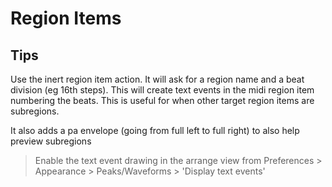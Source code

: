 # Region Items

## Tips
  Use the inert region item action. It will ask for a region name and a beat division (eg 16th steps). This will create text events in the midi region item numbering the beats. This is useful for when other target region items are subregions.

  It also adds a pa envelope (going from full left to full right) to also help preview subregions

  > Enable the text event drawing in the arrange view from Preferences > Appearance > Peaks/Waveforms > 'Display text events'
